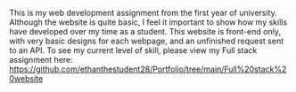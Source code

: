 This is my web development assignment from the first year of university. Although the website is quite basic, I feel it important to show how my skills have developed over my time as a student. This website is front-end only, with very basic designs for each webpage, and an unfinished request sent to an API. 
To see my current level of skill, please view my Full stack assignment here: https://github.com/ethanthestudent28/Portfolio/tree/main/Full%20stack%20website
